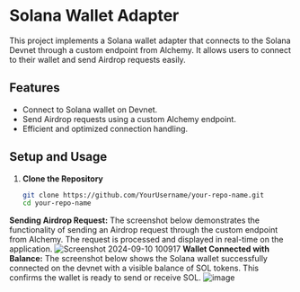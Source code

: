 # Solana Wallet Adapter

This project implements a Solana wallet adapter that connects to the Solana Devnet through a custom endpoint from Alchemy. It allows users to connect to their wallet and send Airdrop requests easily.

## Features

- Connect to Solana wallet on Devnet.
- Send Airdrop requests using a custom Alchemy endpoint.
- Efficient and optimized connection handling.

## Setup and Usage

1. **Clone the Repository**
   ```bash
   git clone https://github.com/YourUsername/your-repo-name.git
   cd your-repo-name

**Sending Airdrop Request:**
   The screenshot below demonstrates the functionality of sending an Airdrop request through the custom endpoint from Alchemy. The request is processed and displayed in real-time on the application.
![Screenshot 2024-09-10 100917](https://github.com/user-attachments/assets/f79ecd8a-6341-4d39-8930-77406ec2b00b)
 **Wallet Connected with Balance:**
   The screenshot below shows the Solana wallet successfully connected on the devnet with a visible balance of SOL tokens. This confirms the wallet is ready to send or receive SOL.
![image](https://github.com/user-attachments/assets/39f7680e-dc9b-456b-bd38-4cfd45cd208b)
